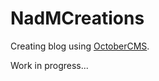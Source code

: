# NadMCreations

Creating blog using [OctoberCMS](https://github.com/octobercms/october).

Work in progress...
